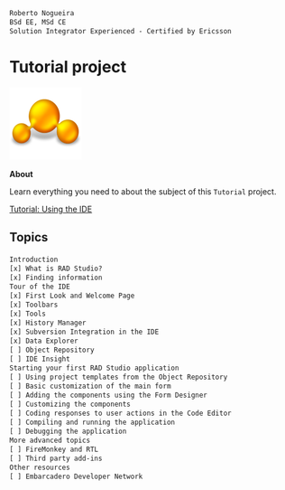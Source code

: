 ```
Roberto Nogueira  
BSd EE, MSd CE
Solution Integrator Experienced - Certified by Ericsson
```
# Tutorial project

![tutorial image](images/tutorial.png)

**About**

Learn everything you need to about the subject of this `Tutorial` project.

[Tutorial: Using the IDE](http://docwiki.embarcadero.com/RADStudio/Tokyo/en/Tutorial:_Using_the_IDE)

## Topics
```
Introduction
[x] What is RAD Studio?
[x] Finding information
Tour of the IDE
[x] First Look and Welcome Page
[x] Toolbars
[x] Tools
[x] History Manager
[x] Subversion Integration in the IDE
[x] Data Explorer
[ ] Object Repository
[ ] IDE Insight
Starting your first RAD Studio application
[ ] Using project templates from the Object Repository
[ ] Basic customization of the main form
[ ] Adding the components using the Form Designer
[ ] Customizing the components
[ ] Coding responses to user actions in the Code Editor
[ ] Compiling and running the application
[ ] Debugging the application
More advanced topics
[ ] FireMonkey and RTL
[ ] Third party add-ins
Other resources
[ ] Embarcadero Developer Network
```
